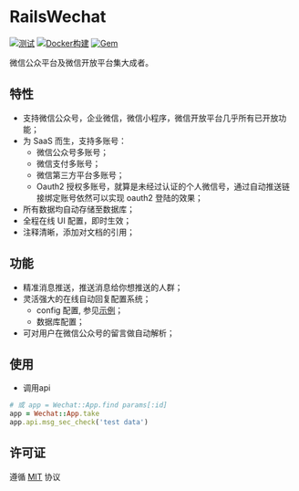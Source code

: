 # RailsWechat

[![测试](https://github.com/work-design/rails_wechat/actions/workflows/test.yml/badge.svg)](https://github.com/work-design/rails_wechat/actions/workflows/test.yml)
[![Docker构建](https://github.com/work-design/rails_wechat/actions/workflows/cd.yml/badge.svg)](https://github.com/work-design/rails_wechat/actions/workflows/cd.yml)
[![Gem](https://github.com/work-design/rails_wechat/actions/workflows/gempush.yml/badge.svg)](https://github.com/work-design/rails_wechat/actions/workflows/gempush.yml)

微信公众平台及微信开放平台集大成者。

## 特性
* 支持微信公众号，企业微信，微信小程序，微信开放平台几乎所有已开放功能；
* 为 SaaS 而生，支持多账号：
  * 微信公众号多账号；
  * 微信支付多账号；
  * 微信第三方平台多账号；
  * Oauth2 授权多账号，就算是未经过认证的个人微信号，通过自动推送链接绑定账号依然可以实现 oauth2 登陆的效果； 
* 所有数据均自动存储至数据库；
* 全程在线 UI 配置，即时生效；
* 注释清晰，添加对文档的引用；

## 功能
* 精准消息推送，推送消息给你想推送的人群；
* 灵活强大的在线自动回复配置系统；
  * config 配置, 参见[示例](lib/rails_wechat/config.rb)；
  * 数据库配置；
* 可对用户在微信公众号的留言做自动解析；

## 使用
* 调用api
```ruby
# 或 app = Wechat::App.find params[:id]
app = Wechat::App.take
app.api.msg_sec_check('test data')
```

## 许可证
遵循 [MIT](LICENSE) 协议
